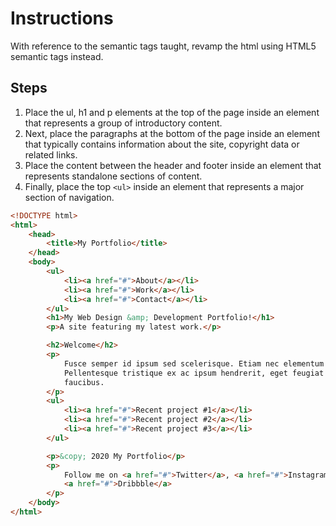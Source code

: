 # Instructions

With reference to the semantic tags taught, revamp the html using HTML5 semantic tags instead.

## Steps

1. Place the ul, h1 and p elements at the top of the page inside an element that represents a group of introductory content.
2. Next, place the paragraphs at the bottom of the page inside an element that typically contains information about the site, copyright data or related links.
3. Place the content between the header and footer inside an element that represents standalone sections of content.
4. Finally, place the top `<ul>` inside an element that represents a major section of navigation.

```html
<!DOCTYPE html>
<html>
    <head>
        <title>My Portfolio</title>
    </head>
    <body>
        <ul>
            <li><a href="#">About</a></li>
            <li><a href="#">Work</a></li>
            <li><a href="#">Contact</a></li>
        </ul>
        <h1>My Web Design &amp; Development Portfolio!</h1>
        <p>A site featuring my latest work.</p>

        <h2>Welcome</h2>
        <p>
            Fusce semper id ipsum sed scelerisque. Etiam nec elementum massa.
            Pellentesque tristique ex ac ipsum hendrerit, eget feugiat ante
            faucibus.
        </p>
        <ul>
            <li><a href="#">Recent project #1</a></li>
            <li><a href="#">Recent project #2</a></li>
            <li><a href="#">Recent project #3</a></li>
        </ul>

        <p>&copy; 2020 My Portfolio</p>
        <p>
            Follow me on <a href="#">Twitter</a>, <a href="#">Instagram</a> and
            <a href="#">Dribbble</a>
        </p>
    </body>
</html>
```
